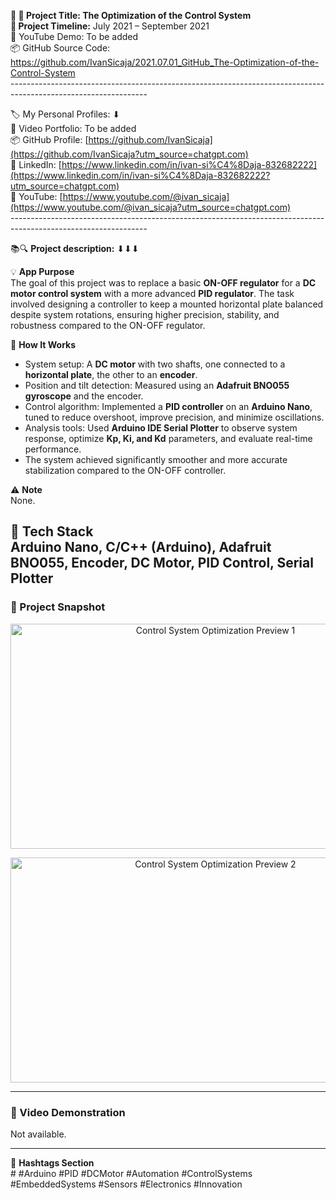 **🧾 🎯 Project Title: The Optimization of the Control System  
📅 Project Timeline:** July 2021 – September 2021  
🎥 YouTube Demo: To be added  
📦 GitHub Source Code: <https://github.com/IvanSicaja/2021.07.01_GitHub_The-Optimization-of-the-Control-System>  
\----------------------------------------------------------------------------------------------------------------

🏷️ My Personal Profiles: ⬇︎  
🎥 Video Portfolio: To be added  
📦 GitHub Profile: [https://github.com/IvanSicaja](https://github.com/IvanSicaja?utm_source=chatgpt.com)  
🔗 LinkedIn: [https://www.linkedin.com/in/ivan-si%C4%8Daja-832682222](https://www.linkedin.com/in/ivan-si%C4%8Daja-832682222?utm_source=chatgpt.com)  
🎥 YouTube: [https://www.youtube.com/@ivan_sicaja](https://www.youtube.com/@ivan_sicaja?utm_source=chatgpt.com)  
\----------------------------------------------------------------------------------------------------------------

📚🔍 **Project description:** ⬇︎⬇︎⬇︎

💡 **App Purpose**  
The goal of this project was to replace a basic **ON-OFF regulator** for a **DC motor control system** with a more advanced **PID regulator**. The task involved designing a controller to keep a mounted horizontal plate balanced despite system rotations, ensuring higher precision, stability, and robustness compared to the ON-OFF regulator.

🧠 **How It Works**

- System setup: A **DC motor** with two shafts, one connected to a **horizontal plate**, the other to an **encoder**.
- Position and tilt detection: Measured using an **Adafruit BNO055 gyroscope** and the encoder.
- Control algorithm: Implemented a **PID controller** on an **Arduino Nano**, tuned to reduce overshoot, improve precision, and minimize oscillations.
- Analysis tools: Used **Arduino IDE Serial Plotter** to observe system response, optimize **Kp, Ki, and Kd** parameters, and evaluate real-time performance.
- The system achieved significantly smoother and more accurate stabilization compared to the ON-OFF controller.

⚠️ **Note**  
None.

🔧 **Tech Stack**  
Arduino Nano, C/C++ (Arduino), Adafruit BNO055, Encoder, DC Motor, PID Control, Serial Plotter
---

### 📸 Project Snapshot

<p align="center">
  <img src="https://github.com/IvanSicaja/2021.07.01_GitHub_The-Optimization-of-the-Control-System/blob/main/0.1_GitHub/1.0_Description_4_media_key_messages_%26_captions/2.0_Thumbnail_1.png?raw=true" 
       alt="Control System Optimization Preview 1" 
       width="640" 
       height="360">
</p>

<p align="center">
  <img src="https://github.com/IvanSicaja/2021.07.01_GitHub_The-Optimization-of-the-Control-System/blob/main/0.1_GitHub/1.0_Description_4_media_key_messages_%26_captions/2.0_Thumbnail_2.png?raw=true" 
       alt="Control System Optimization Preview 2" 
       width="640" 
       height="360">
</p>

---

### 🎥 Video Demonstration

Not available.

---

📣 **Hashtags Section**  
\# #Arduino #PID #DCMotor #Automation #ControlSystems #EmbeddedSystems #Sensors #Electronics #Innovation
